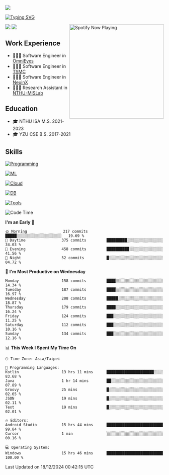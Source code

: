 ![](https://komarev.com/ghpvc/?username=peter0512lee&color=ff69b4)

[![Typing SVG](https://readme-typing-svg.herokuapp.com?color=F742BA&size=20&lines=Hi!+I'm+JYL)](https://git.io/typing-svg)

[<img src="https://spotify-now-playing.peter0512lee.vercel.app/api/spotify-playing" alt="Spotify Now Playing" width="300" align="right" />](https://open.spotify.com/user/21iyoswqgnkoe7peuesmqnhgy)

![](https://leetcard.jacoblin.cool/peter0512lee?theme=dark)
![](https://github-readme-activity-graph.vercel.app/graph?username=peter0512lee&theme=github)

## Work Experience
- 🧑🏻‍💻 Software Engineer in [OmniEyes](https://www.theomnieyes.com/)
- 🧑🏻‍💻 Software Engineer in [TSMC](https://www.tsmc.com/)
- 🧑🏻‍💻 Software Engineer in [NeuinX](https://neuinx.com/)
- 🧑🏻‍💻 Research Assistant in [NTHU-MISLab](https://mislab.cs.nthu.edu.tw/)

## Education
- 🎓 NTHU ISA M.S. 2021-2023
- 🎓 YZU CSE B.S. 2017-2021

## Skills
[![Programming](https://skillicons.dev/icons?i=cpp,py,kotlin)](https://skillicons.dev)

[![ML](https://skillicons.dev/icons?i=pytorch,opencv,sklearn)](https://skillicons.dev)

<!-- [![Web](https://skillicons.dev/icons?i=html,css,react,tailwind,nodejs,vite)](https://skillicons.dev) -->

[![Cloud](https://skillicons.dev/icons?i=aws,azure,docker,k8s)](https://skillicons.dev)

[![DB](https://skillicons.dev/icons?i=postgresql,firebase,sqlite,mongodb)](https://skillicons.dev)

[![Tools](https://skillicons.dev/icons?i=git,github,githubactions,vscode,postman,anaconda,androidstudio)](https://skillicons.dev)

<!--
<table><tr><td valign="top" width="50%">

<img src="https://github-readme-stats-sigma-five.vercel.app/api?username=peter0512lee&hide_border=true&show_icons=true&locale=en&layout=compact&theme=dracula" align="left" style="width: 100%" />

</td><td valign="top" width="50%">

<img src="https://github-readme-stats-sigma-five.vercel.app/api/top-langs?username=peter0512lee&hide_border=true&show_icons=true&locale=en&layout=compact&theme=dracula" align="left" style="width: 100%" />

</td></tr></table>  
-->

<!--START_SECTION:waka-->
![Code Time](http://img.shields.io/badge/Code%20Time-1%2C455%20hrs%2057%20mins-blue)

**I'm an Early 🐤** 

```text
🌞 Morning                217 commits         █████░░░░░░░░░░░░░░░░░░░░   19.69 % 
🌆 Daytime                375 commits         █████████░░░░░░░░░░░░░░░░   34.03 % 
🌃 Evening                458 commits         ██████████░░░░░░░░░░░░░░░   41.56 % 
🌙 Night                  52 commits          █░░░░░░░░░░░░░░░░░░░░░░░░   04.72 % 
```
📅 **I'm Most Productive on Wednesday** 

```text
Monday                   158 commits         ████░░░░░░░░░░░░░░░░░░░░░   14.34 % 
Tuesday                  187 commits         ████░░░░░░░░░░░░░░░░░░░░░   16.97 % 
Wednesday                208 commits         █████░░░░░░░░░░░░░░░░░░░░   18.87 % 
Thursday                 179 commits         ████░░░░░░░░░░░░░░░░░░░░░   16.24 % 
Friday                   124 commits         ███░░░░░░░░░░░░░░░░░░░░░░   11.25 % 
Saturday                 112 commits         ███░░░░░░░░░░░░░░░░░░░░░░   10.16 % 
Sunday                   134 commits         ███░░░░░░░░░░░░░░░░░░░░░░   12.16 % 
```


📊 **This Week I Spent My Time On** 

```text
🕑︎ Time Zone: Asia/Taipei

💬 Programming Languages: 
Kotlin                   13 hrs 11 mins      █████████████████████░░░░   83.68 % 
Java                     1 hr 14 mins        ██░░░░░░░░░░░░░░░░░░░░░░░   07.89 % 
Groovy                   25 mins             █░░░░░░░░░░░░░░░░░░░░░░░░   02.65 % 
JSON                     19 mins             █░░░░░░░░░░░░░░░░░░░░░░░░   02.11 % 
Text                     19 mins             █░░░░░░░░░░░░░░░░░░░░░░░░   02.01 % 

🔥 Editors: 
Android Studio           15 hrs 44 mins      █████████████████████████   99.84 % 
Cursor                   1 min               ░░░░░░░░░░░░░░░░░░░░░░░░░   00.16 % 

💻 Operating System: 
Windows                  15 hrs 46 mins      █████████████████████████   100.00 % 
```


 Last Updated on 18/12/2024 00:42:15 UTC
<!--END_SECTION:waka-->


<!--
**peter0512lee/peter0512lee** is a ✨ _special_ ✨ repository because its `README.md` (this file) appears on your GitHub profile.


